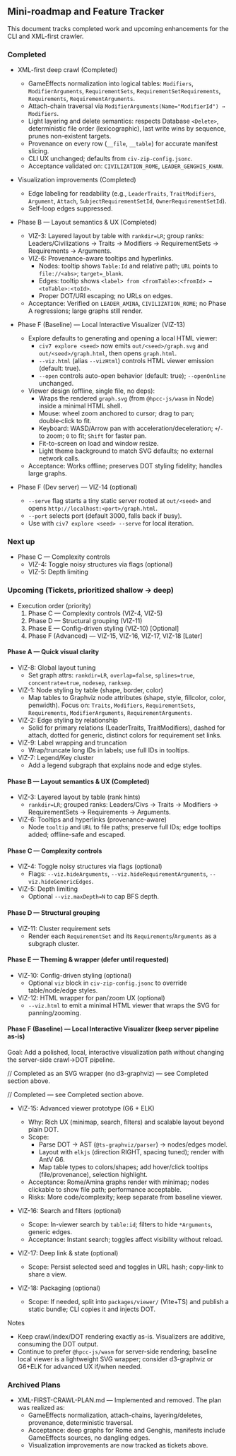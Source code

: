 ## Mini-roadmap and Feature Tracker

This document tracks completed work and upcoming enhancements for the CLI and XML-first crawler.

### Completed

- XML-first deep crawl (Completed)
  - GameEffects normalization into logical tables: `Modifiers`, `ModifierArguments`, `RequirementSets`, `RequirementSetRequirements`, `Requirements`, `RequirementArguments`.
  - Attach-chain traversal via `ModifierArguments(Name="ModifierId") → Modifiers`.
  - Light layering and delete semantics: respects Database `<Delete>`, deterministic file order (lexicographic), last write wins by sequence, prunes non-existent targets.
  - Provenance on every row (`__file`, `__table`) for accurate manifest slicing.
  - CLI UX unchanged; defaults from `civ-zip-config.jsonc`.
  - Acceptance validated on: `CIVILIZATION_ROME`, `LEADER_GENGHIS_KHAN`.

- Visualization improvements (Completed)
  - Edge labeling for readability (e.g., `LeaderTraits`, `TraitModifiers`, `Argument`, `Attach`, `SubjectRequirementSetId`, `OwnerRequirementSetId`).
  - Self-loop edges suppressed.

- Phase B — Layout semantics & UX (Completed)
  - VIZ-3: Layered layout by table with `rankdir=LR`; group ranks: Leaders/Civilizations → Traits → Modifiers → RequirementSets → Requirements → Arguments.
  - VIZ-6: Provenance-aware tooltips and hyperlinks.
    - Nodes: tooltip shows `Table:Id` and relative path; `URL` points to `file://<abs>`; `target=_blank`.
    - Edges: tooltip shows `<label> from <fromTable>:<fromId> → <toTable>:<toId>`.
    - Proper DOT/URI escaping; no URLs on edges.
  - Acceptance: Verified on `LEADER_AMINA`, `CIVILIZATION_ROME`; no Phase A regressions; large graphs still render.

- Phase F (Baseline) — Local Interactive Visualizer (VIZ-13)
  - Explore defaults to generating and opening a local HTML viewer:
    - `civ7 explore <seed>` now emits `out/<seed>/graph.svg` and `out/<seed>/graph.html`, then opens `graph.html`.
    - `--viz.html` (alias `--vizHtml`) controls HTML viewer emission (default: true).
    - `--open` controls auto-open behavior (default: true); `--openOnline` unchanged.
  - Viewer design (offline, single file, no deps):
    - Wraps the rendered `graph.svg` (from `@hpcc-js/wasm` in Node) inside a minimal HTML shell.
    - Mouse: wheel zoom anchored to cursor; drag to pan; double‑click to fit.
    - Keyboard: WASD/Arrow pan with acceleration/deceleration; `+`/`-` to zoom; `0` to fit; `Shift` for faster pan.
    - Fit-to-screen on load and window resize.
    - Light theme background to match SVG defaults; no external network calls.
  - Acceptance: Works offline; preserves DOT styling fidelity; handles large graphs.

- Phase F (Dev server) — VIZ-14 (optional) 
  - `--serve` flag starts a tiny static server rooted at `out/<seed>` and opens `http://localhost:<port>/graph.html`.
  - `--port` selects port (default 3000, falls back if busy).
  - Use with `civ7 explore <seed> --serve` for local iteration.

### Next up

- Phase C — Complexity controls
  - VIZ-4: Toggle noisy structures via flags (optional)
  - VIZ-5: Depth limiting

### Upcoming (Tickets, prioritized shallow → deep)

- Execution order (priority)
  1. Phase C — Complexity controls (VIZ-4, VIZ-5)
  2. Phase D — Structural grouping (VIZ-11)
  3. Phase E — Config-driven styling (VIZ-10) [Optional]
  4. Phase F (Advanced) — VIZ-15, VIZ-16, VIZ-17, VIZ-18 [Later]

#### Phase A — Quick visual clarity
- VIZ-8: Global layout tuning
  - Set graph attrs: `rankdir=LR`, `overlap=false`, `splines=true`, `concentrate=true`, `nodesep`, `ranksep`.
- VIZ-1: Node styling by table (shape, border, color)
  - Map tables to Graphviz node attributes (shape, style, fillcolor, color, penwidth). Focus on: `Traits`, `Modifiers`, `RequirementSets`, `Requirements`, `ModifierArguments`, `RequirementArguments`.
- VIZ-2: Edge styling by relationship
  - Solid for primary relations (LeaderTraits, TraitModifiers), dashed for attach, dotted for generic, distinct colors for requirement set links.
- VIZ-9: Label wrapping and truncation
  - Wrap/truncate long IDs in labels; use full IDs in tooltips.
- VIZ-7: Legend/Key cluster
  - Add a legend subgraph that explains node and edge styles.

#### Phase B — Layout semantics & UX (Completed)
- VIZ-3: Layered layout by table (rank hints)
  - `rankdir=LR`; grouped ranks: Leaders/Civs → Traits → Modifiers → RequirementSets → Requirements → Arguments.
- VIZ-6: Tooltips and hyperlinks (provenance-aware)
  - Node `tooltip` and `URL` to file paths; preserve full IDs; edge tooltips added; offline-safe and escaped.

#### Phase C — Complexity controls
- VIZ-4: Toggle noisy structures via flags (optional)
  - Flags: `--viz.hideArguments`, `--viz.hideRequirementArguments`, `--viz.hideGenericEdges`.
- VIZ-5: Depth limiting
  - Optional `--viz.maxDepth=N` to cap BFS depth.

#### Phase D — Structural grouping
- VIZ-11: Cluster requirement sets
  - Render each `RequirementSet` and its `Requirements`/`Arguments` as a subgraph cluster.

#### Phase E — Theming & wrapper (defer until requested)
- VIZ-10: Config-driven styling (optional)
  - Optional `viz` block in `civ-zip-config.jsonc` to override table/node/edge styles.
- VIZ-12: HTML wrapper for pan/zoom UX (optional)
  - `--viz.html` to emit a minimal HTML viewer that wraps the SVG for panning/zooming.

#### Phase F (Baseline) — Local Interactive Visualizer (keep server pipeline as-is)

Goal: Add a polished, local, interactive visualization path without changing the server-side crawl→DOT pipeline.

// Completed as an SVG wrapper (no d3-graphviz) — see Completed section above.

// Completed — see Completed section above.

- VIZ-15: Advanced viewer prototype (G6 + ELK)
  - Why: Rich UX (minimap, search, filters) and scalable layout beyond plain DOT.
  - Scope:
    - Parse DOT → AST (`@ts-graphviz/parser`) → nodes/edges model.
    - Layout with `elkjs` (direction RIGHT, spacing tuned); render with AntV G6.
    - Map table types to colors/shapes; add hover/click tooltips (file/provenance), selection highlight.
  - Acceptance: Rome/Amina graphs render with minimap; nodes clickable to show file path; performance acceptable.
  - Risks: More code/complexity; keep separate from baseline viewer.

- VIZ-16: Search and filters (optional)
  - Scope: In-viewer search by `table:id`; filters to hide `*Arguments`, generic edges.
  - Acceptance: Instant search; toggles affect visibility without reload.

- VIZ-17: Deep link & state (optional)
  - Scope: Persist selected seed and toggles in URL hash; copy-link to share a view.

- VIZ-18: Packaging (optional)
  - Scope: If needed, split into `packages/viewer/` (Vite+TS) and publish a static bundle; CLI copies it and injects DOT.

Notes
- Keep crawl/index/DOT rendering exactly as-is. Visualizers are additive, consuming the DOT output.
- Continue to prefer `@hpcc-js/wasm` for server-side rendering; baseline local viewer is a lightweight SVG wrapper; consider d3-graphviz or G6+ELK for advanced UX if/when needed.

### Archived Plans

- XML-FIRST-CRAWL-PLAN.md — Implemented and removed. The plan was realized as:
  - GameEffects normalization, attach-chains, layering/deletes, provenance, deterministic traversal.
  - Acceptance: deep graphs for Rome and Genghis, manifests include GameEffects sources, no dangling edges.
  - Visualization improvements are now tracked as tickets above.


